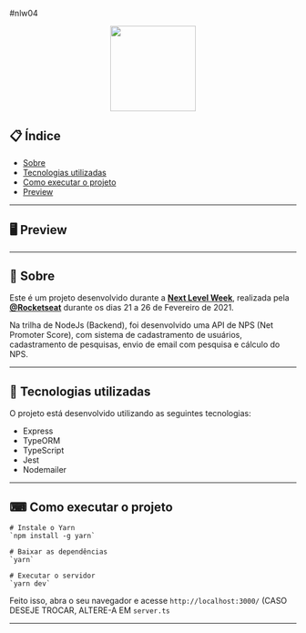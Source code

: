 #nlw04
<p align="center">
  <img src="https://ik.imagekit.io/uafxvegvbr1/nlwgithub_IwfcyXWsk.png" width="150" >
</p>

<div align="center">

</div>

## 📋 Índice

- [Sobre](#-Sobre)
- [Tecnologias utilizadas](#-Tecnologias-utilizadas)
- [Como executar o projeto](#-Como-executar-o-projeto)
- [Preview](#-Preview)

---

## 🖥 Preview 

<p align="center">
</p>

---

## 📖 Sobre 

Este é um projeto desenvolvido durante a **[Next Level Week](https://nextlevelweek.com/)**, realizada pela **[@Rocketseat](https://github.com/Rocketseat)** durante os dias 21 a 26 de Fevereiro de 2021.

Na trilha de NodeJs (Backend), foi desenvolvido uma API de NPS (Net Promoter Score), com sistema de cadastramento de usuários, cadastramento de pesquisas, envio de email com pesquisa e cálculo do NPS.

--- 

## 🚀 Tecnologias utilizadas

O projeto está desenvolvido utilizando as seguintes tecnologias:

- Express
- TypeORM
- TypeScript
- Jest 
- Nodemailer 

--- 

## ⌨ Como executar o projeto

```
# Instale o Yarn
`npm install -g yarn`

# Baixar as dependências
`yarn`

# Executar o servidor
`yarn dev`
```

Feito isso, abra o seu navegador e acesse `http://localhost:3000/` (CASO DESEJE TROCAR, ALTERE-A EM `server.ts`

---
